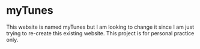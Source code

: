 # myTunes

This website is named myTunes but I am looking to change it since I am just trying to re-create this existing website. This project is for personal practice only.
